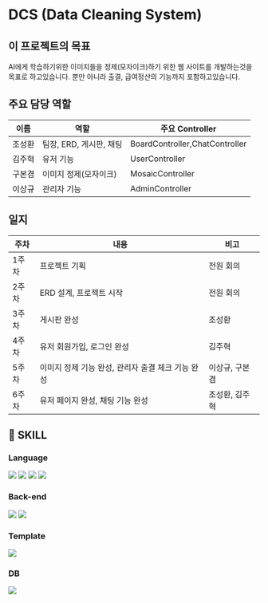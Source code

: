 # DCS (Data Cleaning System)

## 이 프로젝트의 목표
AI에게 학습하기위한 이미지들을 정제(모자이크)하기 위한 웹 사이트를 개발하는것을 목표로 하고있습니다. 뿐만 아니라 출결, 급여정산의 기능까지 포함하고있습니다.

## 주요 담당 역할

|이름|역할| 주요 Controller|
|------|---|---|
|조성환|팀장, ERD, 게시판, 채팅|BoardController,ChatController|
|김주혁|유저 기능| UserController|
|구본겸|이미지 정제(모자이크)|MosaicController|
|이상규|관리자 기능|AdminController|


## 일지
|주차|내용|비고|
|------|---|---|
|1주차|프로젝트 기획|전원 회의|
|2주차|ERD 설계, 프로젝트 시작|전원 회의|
|3주차|게시판 완성|조성환|
|4주차|유저 회원가입, 로그인 완성|김주혁|
|5주차|이미지 정제 기능 완성, 관리자 출결 체크 기능 완성|이상규, 구본겸|
|6주차|유저 페이지 완성, 채팅 기능 완성|조성환, 김주혁|





## 🔨 SKILL
### Language
<img src="https://img.shields.io/badge/HTML5-E34F26?style=for-the-badge&logo=HTML5&logoColor=white"> <img src="https://img.shields.io/badge/CSS3-1572B6?style=for-the-badge&logo=CSS3&logoColor=white"> <img src="https://img.shields.io/badge/JavaScript-F7DF1E?style=for-the-badge&logo=JavaScript&logoColor=white"> <img src="https://img.shields.io/badge/java-007396?style=for-the-badge&logo=OpenJDK&logoColor=white">

### Back-end
<img src="https://img.shields.io/badge/springboot-6DB33F?style=for-the-badge&logo=springboot&logoColor=white"> <img src="https://img.shields.io/badge/MyBatis-000000?style=for-the-badge&logo=MyBatis&logoColor=white"> 

### Template
<img src="https://img.shields.io/badge/Thymeleaf-005F0F?style=for-the-badge&logo=Thymeleaf&logoColor=white">


### DB
<img src="https://img.shields.io/badge/mariaDB-003545?style=for-the-badge&logo=mariaDB&logoColor=white"> 
